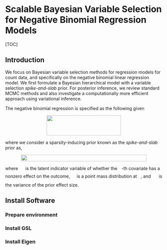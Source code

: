 # Scalable Bayesian Variable Selection for Negative Binomial Regression Models

[TOC]

## Introduction
We focus on Bayesian variable selection methods for regression models for count data, and specifically on the negative binomial  linear regression model. We first formulate a Bayesian hierarchical model with a variable selection *spike-and-slab* prior. For posterior inference, we review standard MCMC methods and also investigate a computationally more efficient approach using variational inference.

The negative binomial regression is specified as the following given 


<p align="center"><img src="svgs/eb8f89e1e1375c7862f8a0a3cb679979.svg?invert_in_darkmode" align=middle width=238.41509009999996pt height=64.7419245pt/></p>

where we consider a sparsity-inducing prior known as the *spike-and-slab* prior as,
<p align="center"><img src="svgs/77eb4acc988d1e41d7674cd88ec0442c.svg?invert_in_darkmode" align=middle width=401.53105079999995pt height=20.50407645pt/></p>
where <img src="svgs/0be70542d78d255d114877bcf3e2b091.svg?invert_in_darkmode" align=middle width=15.77667134999999pt height=14.15524440000002pt/> is the latent indicator variable of whether the <img src="svgs/63bb9849783d01d91403bc9a5fea12a2.svg?invert_in_darkmode" align=middle width=9.075367949999992pt height=22.831056599999986pt/>-th covariate has a nonzero effect on the outcome, <img src="svgs/e4d57a6b757d7da2ca852e9d5d1ceee6.svg?invert_in_darkmode" align=middle width=13.858486949999989pt height=22.831056599999986pt/> is a point mass distribution at <img src="svgs/29632a9bf827ce0200454dd32fc3be82.svg?invert_in_darkmode" align=middle width=8.219209349999991pt height=21.18721440000001pt/>, and <img src="svgs/c5b9a9fd5941f24be0e2dbdae5d496d2.svg?invert_in_darkmode" align=middle width=17.43826424999999pt height=26.76175259999998pt/> is the variance of the prior effect size.


## Install Software
### Prepare environment


### Install GSL
### Install Eigen









